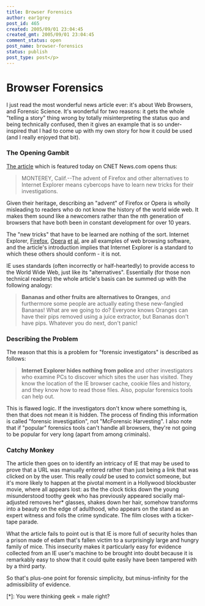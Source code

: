 ```yaml
---
title: Browser Forensics
author: ear1grey
post_id: 465
created: 2005/09/01 23:04:45
created_gmt: 2005/09/01 23:04:45
comment_status: open
post_name: browser-forensics
status: publish
post_type: post</p>
---
```


# Browser Forensics

I just read the most wonderful news article ever: it's about Web Browsers, and Forensic Science. It's wonderful for two reasons: it gets the whole "telling a story" thing wrong by totally misinterpreting the status quo and being technically confused, then it gives an example that is so under-inspired that I had to come up with my own story for how it could be used (and I really enjoyed that bit).

### The Opening Gambit

[The article](http://www.zdnet.com/article/alternative-browsers-pose-challenge-for-cybersleuths/) which is featured today on CNET News.com opens thus:

> MONTEREY, Calif.--The advent of Firefox and other alternatives to Internet Explorer means cybercops have to learn new tricks for their investigations.

Given their heritage, describing an "advent" of Firefox or Opera is wholly misleading to readers who do not know the history of the world wide web.  It makes them sound like a newcomers rather than the nth generation of browsers that have both been in constant development for over 10 years.

The "new tricks" that have to be learned are nothing of the sort. Internet Explorer, [Firefox](http://mozilla.org/products/firefox), [Opera](http://www.opera.com) [et](http://en.wikipedia.org/wiki/Lynx_\(browser\)) [al](http://www.apple.com/safari/), are all examples of web browsing software, and the article's introduction implies that Internet Explorer is a standard to which these others should conform - it is not.

IE uses standards (often incorrectly or half-heartedly) to provide access to the World Wide Web, just like its "alternatives". Essentially (for those non technical readers) the whole article's basis can be summed up with the following analogy:

> **Bananas and other fruits are alternatives to Oranges**, and furthermore some people are actually eating these new-fangled Bananas! What are we going to do? Everyone knows Oranges can have their pips removed using a juice extractor, but Bananas don't have pips. Whatever you do next, don't panic!

### Describing the Problem

The reason that this is a problem for "forensic investigators" is described as follows:

> **Internet Explorer hides nothing from police** and other investigators who examine PCs to discover which sites the user has visited. They know the location of the IE browser cache, cookie files and history, and they know how to read those files. Also, popular forensics tools can help out.

This is flawed logic. If the investigators don't know where something is, then that does not mean it is hidden. The process of finding this information is called "forensic investigation", not "McForensic Harvesting". I also note that if "popular" forensics tools can't handle all browsers, they're not going to be popular for very long (apart from among criminals).

### Catchy Monkey

The article then goes on to identify an intricacy of IE that may be used to prove that a URL was manually entered rather than just being a link that was clicked on by the user. This really _could_ be used to convict someone, but it's more likely to happen at the pivotal moment in a Hollywood blockbuster movie, where all appears lost: as the the clock ticks down the young misunderstood toothy geek who has previously appeared socially mal-adjusted removes her* glasses, shakes down her hair, somehow transforms into a beauty on the edge of adulthood, who appears on the stand as an expert witness and foils the crime syndicate. The film closes with a ticker-tape parade.

What the article fails to point out is that IE is more full of security holes than a prison made of edam that's fallen victim to a surprisingly large and hungry family of mice. This insecurity makes it particularly easy for evidence collected from an IE user's machine to be brought into doubt because it is remarkably easy to show that it could quite easily have been tampered with by a third party.

So that's plus-one point for forensic simplicity, but minus-infinity for the admissibility of evidence.

[*]: You were thinking geek = male right?
